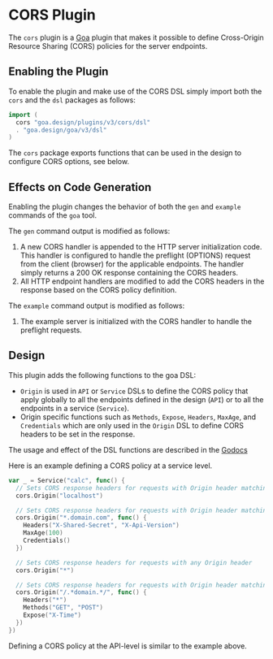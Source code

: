 # CORS Plugin

The `cors` plugin is a [Goa](https://github.com/goadesign/goa/tree/v3) plugin
that makes it possible to define Cross-Origin Resource Sharing (CORS) policies for
the server endpoints.

## Enabling the Plugin

To enable the plugin and make use of the CORS DSL simply import both the `cors` and
the `dsl` packages as follows:

```go
import (
  cors "goa.design/plugins/v3/cors/dsl"
  . "goa.design/goa/v3/dsl"
)
```
The `cors` package exports functions that can be used in the design to configure CORS
options, see below.

## Effects on Code Generation

Enabling the plugin changes the behavior of both the `gen` and `example` commands
of the `goa` tool.

The `gen` command output is modified as follows:

1. A new CORS handler is appended to the HTTP server initialization code.
   This handler is configured to handle the preflight (OPTIONS) request from the client
   (browser) for the applicable endpoints. The handler simply returns a 200 OK
   response containing the CORS headers.
2. All HTTP endpoint handlers are modified to add the CORS headers in the response
   based on the CORS policy definition.

The `example` command output is modified as follows:

1. The example server is initialized with the CORS handler to handle the preflight
   requests.

## Design

This plugin adds the following functions to the goa DSL:

* `Origin` is used in `API` or `Service` DSLs to define the CORS policy that apply
  globally to all the endpoints defined in the design (`API`) or to all the endpoints
  in a service (`Service`).
* Origin specific functions such as `Methods`, `Expose`, `Headers`, `MaxAge`, and
  `Credentials` which are only used in the `Origin` DSL to define CORS headers to
  be set in the response.

The usage and effect of the DSL functions are described in the [Godocs](https://godoc.org/goa.design/plugins/cors/dsl)

Here is an example defining a CORS policy at a service level.

```go
var _ = Service("calc", func() {
  // Sets CORS response headers for requests with Origin header matching the string "localhost"
  cors.Origin("localhost")

  // Sets CORS response headers for requests with Origin header matching strings ending with ".domain.com" (e.g. "my.domain.com")
  cors.Origin("*.domain.com", func() {
    Headers("X-Shared-Secret", "X-Api-Version")
    MaxAge(100)
    Credentials()
  })

  // Sets CORS response headers for requests with any Origin header
  cors.Origin("*")

  // Sets CORS response headers for requests with Origin header matching the regular expression ".*domain.*"
  cors.Origin("/.*domain.*/", func() {
    Headers("*")
    Methods("GET", "POST")
    Expose("X-Time")
  })
})
```

Defining a CORS policy at the API-level is similar to the example above.
